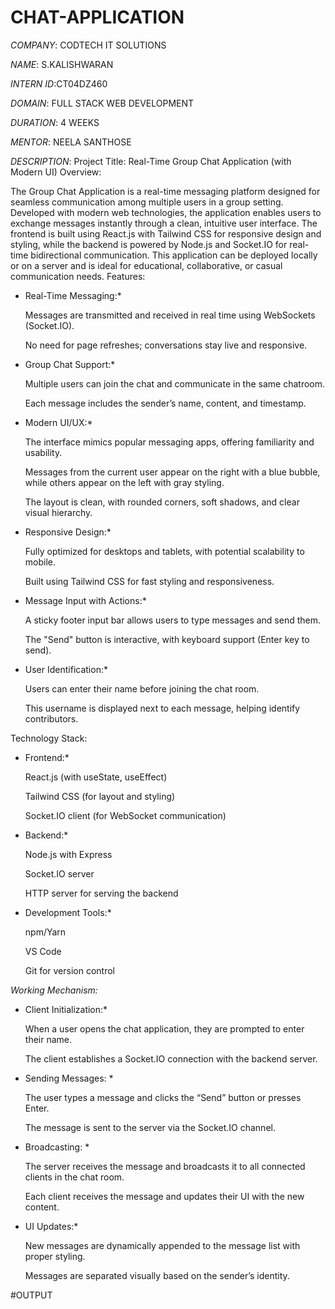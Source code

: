 # CHAT-APPLICATION

*COMPANY*: CODTECH IT SOLUTIONS

*NAME*: S.KALISHWARAN

*INTERN ID*:CT04DZ460

*DOMAIN*: FULL STACK WEB DEVELOPMENT

*DURATION*: 4 WEEKS

*MENTOR*: NEELA SANTHOSE

*DESCRIPTION*:
   Project Title: Real-Time Group Chat Application (with Modern UI)
Overview:

The Group Chat Application is a real-time messaging platform designed for seamless communication among multiple users in a group setting. Developed with modern web technologies, the application enables users to exchange messages instantly through a clean, intuitive user interface. The frontend is built using React.js with Tailwind CSS for responsive design and styling, while the backend is powered by Node.js and Socket.IO for real-time bidirectional communication. This application can be deployed locally or on a server and is ideal for educational, collaborative, or casual communication needs.
Features:

   * Real-Time Messaging:*

        Messages are transmitted and received in real time using WebSockets (Socket.IO).

        No need for page refreshes; conversations stay live and responsive.

   * Group Chat Support:*

        Multiple users can join the chat and communicate in the same chatroom.

        Each message includes the sender’s name, content, and timestamp.

   * Modern UI/UX:*

        The interface mimics popular messaging apps, offering familiarity and usability.

        Messages from the current user appear on the right with a blue bubble, while others appear on the left with gray styling.

        The layout is clean, with rounded corners, soft shadows, and clear visual hierarchy.

   * Responsive Design:*
     
        Fully optimized for desktops and tablets, with potential scalability to mobile.

        Built using Tailwind CSS for fast styling and responsiveness.

   * Message Input with Actions:*

        A sticky footer input bar allows users to type messages and send them.

        The "Send" button is interactive, with keyboard support (Enter key to send).

   * User Identification:*

        Users can enter their name before joining the chat room.

        This username is displayed next to each message, helping identify contributors.

Technology Stack:

  *  Frontend:*

        React.js (with useState, useEffect)

        Tailwind CSS (for layout and styling)

        Socket.IO client (for WebSocket communication)

   * Backend:*

        Node.js with Express

        Socket.IO server

        HTTP server for serving the backend

   * Development Tools:*

        npm/Yarn

        VS Code

        Git for version control

*Working Mechanism:*

   * Client Initialization:*

        When a user opens the chat application, they are prompted to enter their name.

        The client establishes a Socket.IO connection with the backend server.

   * Sending Messages: *

        The user types a message and clicks the “Send” button or presses Enter.

        The message is sent to the server via the Socket.IO channel.

  *  Broadcasting: *

        The server receives the message and broadcasts it to all connected clients in the chat room.

        Each client receives the message and updates their UI with the new content.

   * UI Updates:*

        New messages are dynamically appended to the message list with proper styling.

        Messages are separated visually based on the sender’s identity.

#OUTPUT
 
     
